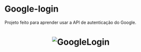 # Google-login

<p>Projeto feito para aprender usar a API de autenticação do Google.</p>

<h1 align="center">
    <img alt="GoogleLogin" title="#GoogleLogin" src="https://user-images.githubusercontent.com/60277234/146304570-ad65255b-e0e6-418f-b50f-19c96c49740b.PNG" />
</h1>
